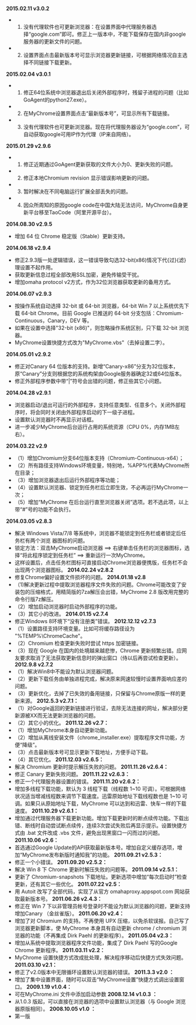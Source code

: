 **2015.02.11 v3.0.2**
  * 1. 没有代理软件也可更新浏览器：在设置界面中代理服务器选择“google.com”即可。修正上一版本中，不能下载保存在国内非google服务器的更新文件的问题。
  * 2. 设置界面点击最新版本号可显示浏览器更新链接，可根据网络情况自主选择不同链接下载更新。

**2015.02.04 v3.0.1**
  * 1. 修正64位系统中浏览器退出后关闭外部程序时，残留子进程的问题（比如GoAgent的python27.exe）。
  * 2. 在MyChrome设置界面点击“最新版本号”，可显示所有下载链接。
  * 3. 没有代理软件也可更新浏览器。现在将代理服务器设为“google.com”，可自动获取google可用IP作为代理（IP来自网络）。

**2015.01.29 v2.9.6**
  * 1. 修正近期通过GoAgent更新获取的文件大小为0、更新失败的问题。
  * 2. 修正本地Chromium revision 显示错误影响更新的问题。
  * 3. 暂时解决在不同电脑运行扩展全部丢失的问题。
  * 4. 因众所周知的原因google code在中国大陆无法访问，MyChrome自身更新平台移至TaoCode（阿里开源平台）。

**2014.08.30 v2.9.5**
  * 增加 64 位 Chrome 稳定版（Stable）更新支持。

**2014.06.18 v2.9.4**
  * 修正2.9.3版一处逻辑错误，这一错误导致勾选32-bit(x86)情况下代{过}{滤}理设置不起作用。
  * 获取更新信息过程全部改用SSL加密，避免传输受干扰。
  * 增加omaha protocol v2方式，作为32位浏览器获取更新的备用方式。

**2014.06.07 v2.9.3**
  * 按操作系统自动选择 32-bit 或 64-bit 浏览器，64-bit Win 7 以上系统优先下载 64-bit Chrome。目前 Google 已推送的 64-bit 分支包括：Chromium-Continuous，Canary，DEV 等。
  * 如果在设置中选择"32-bit (x86)"，则忽略操作系统区别，只下载 32-bit 浏览器。
  * MyChrome设置快捷方式改为"MyChrome.vbs"（去掉设置二字）。

**2014.05.01 v2.9.2**
  * 修正对Canary 64 位版本的支持。新增“Canary-x86”分支为32位版本，原“Canary”分支则根据您的系统构架由Google服务器确定32或64位版本。
  * 修正外部程序参数中带“|”符号会出错的问题，修正些其它小问题。

**2014.04.28 v2.9.1**
  * 浏览器启动/退出可运行的外部程序，支持任意类型、任意多个。关闭外部程序时，将会同时关闭由外部程序启动的下一级子进程。
  * 设置默认浏览器时不再显示对话框。
  * 进一步减少MyChrome后台运行占用的系统资源（CPU 0%，内存1MB左右）。

**2014.03.22 v2.9**
  * （1）增加Chromium分支64位版本支持（Chromium-Continuous-x64）；
  * （2）所有路径支持Windows环境变量，特别地，%APP%代表MyChrome所在目录；
  * （3）增加浏览器退出后运行外部程序等功能；
  * （4）设置默认浏览器、锁定到任务栏后立即生效，不必再运行MyChrome一次；
  * （5）增加“MyChrome 在后台运行直至浏览器关闭”选项。若不选此项，以上带“#”号的功能不会执行。

**2014.03.05 v2.8.3**
  * 解决 Windows Vista/7/8 等系统中，浏览器不能锁定到任务栏或者锁定后任务栏有两个浏览  器图标的问题。
  * 锁定方法：双击MyChrome启动浏览器 ==> 右键单击任务栏的浏览器图标，选择“将此程序锁定到任务栏” ==> 重新运行一次MyChrome。
  * 这样设置后，点击任务栏图标可直接启动Chrome浏览器便携版，任务栏不会出现两个浏览器图标。
**2014.02.24 v2.8.2**
  * 修复Chrome偏好设置文件损坏的问题。
**2014.01.18 v2.8**
  * （1)解决更新过程中提取浏览器程序文件失败的问题。Chrome可能改变了安装包的压缩格式，用精简版的7za解压会出错，MyChrome 2.8 版改用完整的命令行版7z解压。
  * （2）增加启动浏览器时启动外部程序的功能。
  * （3）其它小的改进。
**2014.01.15 v2.7.4**
  * 修正Windows 8环境下“没有注册类”错误。
**2012.12.12 v2.7.3**
  * （1）设置路径支持环境变量。比如可将缓存路径设为 "%TEMP%\ChromeCache"。
  * （2）Chromium 检查更新失败时尝试 https 加密链接。
  * （3）现在 Google 在国内的处境越来越悲惨，Chrome 更新频繁出错。应网友要求取消了无法获取更新信息时的弹出窗口（侍以后再尝试检查更新）。
**2012.9.8 v2.7.2**
  * （1）解决Win8中不能设为默认浏览器问题。
  * （2）更新下载任务由单独进程完成，解决原来网速较慢时设置界面响应差的问题。
  * （3）更新优化，去掉了已失效的备用链接，只保留与Chrome原版一样的更新来源。
**2012.5.3 v2.7.1：**
  * （1）对Google返回的更新链接进行验证，去除无法连接的网址，解决部分更新源被XX而无法更新浏览器的问题。
  * （2）其它小的优化。
**2011.12.26 v2.7：**
  * （1）增加MyChrome本身自动更新功能。
  * （2）增加从离线安装文件（chrome\_installer.exe）提取程序文件功能，方便“降级”。
  * （3）点击最新版本号可显示更新下载地址，方便手动下载。
  * （4）其它优化。
**2011.12.03 v2.6.5：**
  * 解决 Chromium 更新时提示解压失败的问题。
**2011.11.26 v2.6.4：**
  * 修正 Canary 更新失败问题。
**2011.11.22 v2.6.3：**
  * 修正一个代理服务器设置的错误。
**2011.11.20 v2.6.2：**
  * 增加多线程下载功能，默认为 3 线程下载（线程数 1~10 可调）。可根据网络状况适当增减线程数来调节下载速度。迅雷原始地址下载线程数也是 1~10 可调。如果只从原始地址下载，MyChrome 可以达到和迅雷、快车一样的下载速度。
**2011.10.29 v2.6.1：**
  * 增加通过代理服务器下载更新功能。增加下载更新时的断点续传功能。下载出错、断线时自动尝试断点续传，连续3次尝试失败后再显示提示。设置快捷方式由 .bat 文件改成 .vbs 文件，避免出现黑窗口一闪而过的问题。
**2011.10.06 v2.6：**
  * 首选通过Google Update的API获取最新版本号。增加自定义缓存选项，增加“MyChrome发布新版时通知我”的功能。
**2011.09.21 v2.5.3：**
  * 修正一个小错误。
**2011.09.20 v2.5.2：**
  * 解决 Win 8 下 Chrome 更新时解压失败的问题等。
**2011.09.14 v2.5.1：**
  * 更新了 Chromium-snapshots 下载地址。更新选项中增加“每次启动时”检查更新，还有其它一些优化。
**2011.07.22 v2.5：**
  * 用 Autoit 改写了全部代码，实现了从官方 omahaproxy.appspot.com 网站获取最新版本号。
**2011.06.26 v2.4.3：**
  * 修正在 Win 7 下以非管理员帐号登录时不能设为默认浏览器的问题，更新支持增加Canary （金丝雀版）。
**2011.06.20 v2.4：**
  * 增加了对 Chromium 的支持。不再使用 UPX 压缩，以免杀软误报。自己写了浏览器更新脚本，使 MyChrome 本身具有自动更新 chrome / chromium 浏览器的功能（不再集成 Dirk Paehl 的更新程序）。
**2011.05.04 v2.3：**
  * 增加从系统中提取浏览器程序文件功能，集成了 Dirk Paehl 写的Google Chrome 更新程序。
**2011.03.11 v2.2：**
  * MyChrome 设置快捷方式改成批处理，解决程序移动后快捷方式失效问题。
**2011.03.10 v2.1：**
  * 修正了v2.0版本中无限循环设置默认浏览器的错误。
**2011.3.3 v2.0 ：**
  * 增加了集中设置界面，随时可以双击“MyChrome设置”快捷方式调出设置窗口。
**2009.1.19 v1.0.4：**
  * 可在MyChrome.ini 文件中添加启动参数
**2008.12.14 v1.0.3 ：**
  * 从1.0.3 版起，可以直接在浏览器的选项中设置默认浏览器（与 Google 浏览器原版相同）。
**2008.10.05 v1.0 ：**
  * 第一版